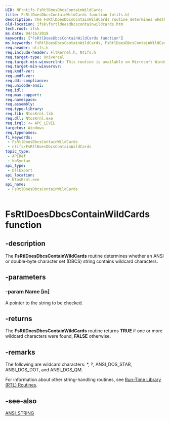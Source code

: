 ```yaml
---
UID: NF:ntifs.FsRtlDoesDbcsContainWildCards
title: FsRtlDoesDbcsContainWildCards function (ntifs.h)
description: The FsRtlDoesDbcsContainWildCards routine determines whether an ANSI or double-byte character set (DBCS) string contains wildcard characters.
old-location: ifsk\fsrtldoesdbcscontainwildcards.htm
tech.root: ifsk
ms.date: 04/16/2018
keywords: ["FsRtlDoesDbcsContainWildCards function"]
ms.keywords: FsRtlDoesDbcsContainWildCards, FsRtlDoesDbcsContainWildCards routine [Installable File System Drivers], fsrtlref_07aa2ec1-8e37-4ffb-bd22-a3877ae8f7ee.xml, ifsk.fsrtldoesdbcscontainwildcards, ntifs/FsRtlDoesDbcsContainWildCards
req.header: ntifs.h
req.include-header: FltKernel.h, Ntifs.h
req.target-type: Universal
req.target-min-winverclnt: This routine is available on Microsoft Windows 2000 and later versions of Windows operating systems.
req.target-min-winversvr: 
req.kmdf-ver: 
req.umdf-ver: 
req.ddi-compliance: 
req.unicode-ansi: 
req.idl: 
req.max-support: 
req.namespace: 
req.assembly: 
req.type-library: 
req.lib: NtosKrnl.lib
req.dll: NtosKrnl.exe
req.irql: <= APC_LEVEL
targetos: Windows
req.typenames: 
f1_keywords:
 - FsRtlDoesDbcsContainWildCards
 - ntifs/FsRtlDoesDbcsContainWildCards
topic_type:
 - APIRef
 - kbSyntax
api_type:
 - DllExport
api_location:
 - NtosKrnl.exe
api_name:
 - FsRtlDoesDbcsContainWildCards
---
```


# FsRtlDoesDbcsContainWildCards function


## -description

The <b>FsRtlDoesDbcsContainWildCards</b> routine determines whether an ANSI or double-byte character set (DBCS) string contains wildcard characters.

## -parameters

### -param Name [in]


A pointer to the string to be checked.

## -returns

The <b>FsRtlDoesDbcsContainWildCards</b> routine returns <b>TRUE</b> if one or more wildcard characters were found, <b>FALSE</b> otherwise.

## -remarks

The following are wildcard characters: *, ?, ANSI_DOS_STAR, ANSI_DOS_DOT, and ANSI_DOS_QM.

For information about other string-handling routines, see <a href="/windows-hardware/drivers/ddi/_kernel/#run-time-library-rtl-routines">Run-Time Library (RTL) Routines</a>.

## -see-also

<a href="/windows/win32/api/ntdef/ns-ntdef-string">ANSI_STRING</a>
